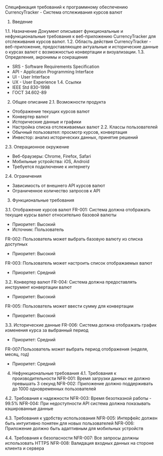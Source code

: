 Спецификация требований к программному обеспечению
CurrencyTracker - Система отслеживания курсов валют

1. Введение

 1.1. Назначение
Документ описывает функциональные и нефункциональные требования к веб-приложению CurrencyTracker для отслеживания курсов валют.
 1.2. Область действия
CurrencyTracker - веб-приложение, предоставляющее актуальные и исторические данные о курсах валют с возможностью конвертации и визуализации.
 1.3. Определения, акронимы и сокращения
- SRS - Software Requirements Specification
- API - Application Programming Interface
- UI - User Interface
- UX - User Experience
 1.4. Ссылки
- IEEE Std 830-1998
- ГОСТ 34.602-89
















 2. Общее описание
 2.1. Возможности продукта
- Отображение текущих курсов валют
- Конвертер валют
- Исторические данные и графики
- Настройка списка отслеживаемых валют
 2.2. Классы пользователей
- Обычный пользовател: просмотр курсов, конвертация
- Инвестор: анализ исторических данных, принятие решений

 2.3. Операционное окружение
- Веб-браузеры: Chrome, Firefox, Safari
- Мобильные устройства: iOS, Android
- Требуется подключение к интернету

 2.4. Ограничения
- Зависимость от внешнего API курсов валют
- Ограниченное количество запросов к API



















 3. Функциональные требования

 3.1. Отображение курсов валют
FR-001: Система должна отображать текущие курсы валют относительно базовой валюты
- Приоритет: Высокий
- Источник: Пользователь

FR-002: Пользователь может выбрать базовую валюту из списка доступных
- Приоритет: Высокий

FR-003: Пользователь может настроить список отображаемых валют
- Приоритет: Средний

 3.2. Конвертер валют
FR-004: Система должна предоставлять инструмент конвертации валют
- Приоритет: Высокий

FR-005: Пользователь может ввести сумму для конвертации
- Приоритет: Высокий

3.3. Исторические данные
FR-006: Система должна отображать график изменения курса за выбранный период
- Приоритет: Средний

FR-007:Пользователь может выбрать период отображения (неделя, месяц, год)
- Приоритет: Средний







4. Нефункциональные требования
4.1. Требования к производительности
NFR-001: Время загрузки данных не должно превышать 3 секунд
NFR-002: Приложение должно поддерживать до 1000 одновременных пользователей

 4.2. Требования к надежности
NFR-003: Время безотказной работы - 99.5%
NFR-004: При недоступности API система должна показывать кэшированные данные

 4.3. Требования к удобству использования
NFR-005: Интерфейс должен быть интуитивно понятен для новых пользователей
NFR-006: Приложение должно быть адаптивным для мобильных устройств

4.4. Требования к безопасности
NFR-007: Все запросы должны использовать HTTPS
NFR-008: Валидация входных данных на стороне клиента и сервера

